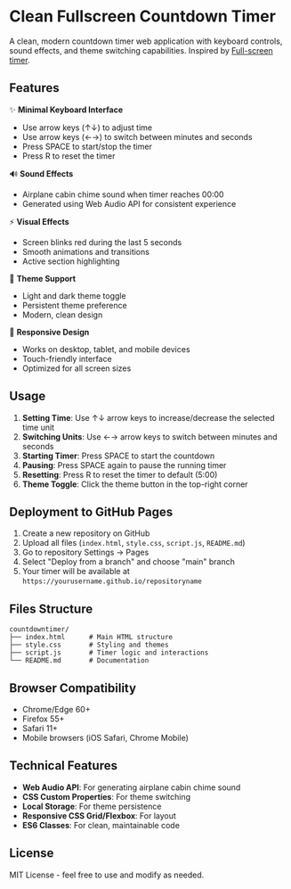 # Clean Fullscreen Countdown Timer

A clean, modern countdown timer web application with keyboard controls, sound effects, and theme switching capabilities. Inspired by [Full-screen timer](https://github.com/alphakevin/fullscreen-timer).

## Features

✨ **Minimal Keyboard Interface**
- Use arrow keys (↑↓) to adjust time
- Use arrow keys (←→) to switch between minutes and seconds
- Press SPACE to start/stop the timer
- Press R to reset the timer

🔊 **Sound Effects**
- Airplane cabin chime sound when timer reaches 00:00
- Generated using Web Audio API for consistent experience

⚡ **Visual Effects**
- Screen blinks red during the last 5 seconds
- Smooth animations and transitions
- Active section highlighting

🎨 **Theme Support**
- Light and dark theme toggle
- Persistent theme preference
- Modern, clean design

📱 **Responsive Design**
- Works on desktop, tablet, and mobile devices
- Touch-friendly interface
- Optimized for all screen sizes

## Usage

1. **Setting Time**: Use ↑↓ arrow keys to increase/decrease the selected time unit
2. **Switching Units**: Use ←→ arrow keys to switch between minutes and seconds
3. **Starting Timer**: Press SPACE to start the countdown
4. **Pausing**: Press SPACE again to pause the running timer
5. **Resetting**: Press R to reset the timer to default (5:00)
6. **Theme Toggle**: Click the theme button in the top-right corner

## Deployment to GitHub Pages

1. Create a new repository on GitHub
2. Upload all files (`index.html`, `style.css`, `script.js`, `README.md`)
3. Go to repository Settings → Pages
4. Select "Deploy from a branch" and choose "main" branch
5. Your timer will be available at `https://yourusername.github.io/repositoryname`

## Files Structure

```
countdowntimer/
├── index.html      # Main HTML structure
├── style.css       # Styling and themes
├── script.js       # Timer logic and interactions
└── README.md       # Documentation
```

## Browser Compatibility

- Chrome/Edge 60+
- Firefox 55+
- Safari 11+
- Mobile browsers (iOS Safari, Chrome Mobile)

## Technical Features

- **Web Audio API**: For generating airplane cabin chime sound
- **CSS Custom Properties**: For theme switching
- **Local Storage**: For theme persistence
- **Responsive CSS Grid/Flexbox**: For layout
- **ES6 Classes**: For clean, maintainable code

## License

MIT License - feel free to use and modify as needed.